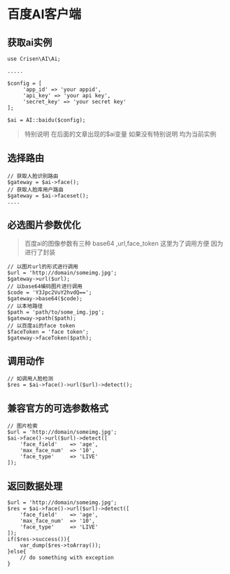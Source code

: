 # 百度AI客户端

## 获取ai实例

~~~
use Crisen\AI\Ai;

.....

$config = [
     'app_id' => 'your appid',
     'api_key' => 'your api key',
     'secret_key' => 'your secret key'
];

$ai = AI::baidu($config);
~~~

> 特别说明 在后面的文章出现的$ai变量 如果没有特别说明 均为当前实例

## 选择路由

~~~
// 获取人脸识别路由
$gateway = $ai->face();
// 获取人脸库用户路由
$gateway = $ai->faceset();
....
~~~

## 必选图片参数优化

> 百度ai的图像参数有三种 base64 ,url,face_token 这里为了调用方便 因为进行了封装

~~~
// 以图片url的形式进行调用
$url = 'http://domain/someimg.jpg';
$gateway->url($url);
// 以base64编码图片进行调用
$code = 'Y3Jpc2VuY2hvdQ==';
$gateway->base64($code);
// 以本地路径
$path = 'path/to/some_img.jpg';
$gateway->path($path);
// 以百度ai的face token
$faceToken = 'face token';
$gateway->faceToken($path);
~~~

##  调用动作

~~~
// 如调用人脸检测
$res = $ai->face()->url($url)->detect();
~~~

## 兼容官方的可选参数格式

~~~
// 图片检索
$url = 'http://domain/someimg.jpg';
$ai->face()->url($url)->detect([
    'face_field'    => 'age',
    'max_face_num'  => '10',
    'face_type'     => 'LIVE'
]);

~~~

## 返回数据处理

~~~
$url = 'http://domain/someimg.jpg';
$res = $ai->face()->url($url)->detect([
    'face_field'    => 'age',
    'max_face_num'  => '10',
    'face_type'     => 'LIVE'
]);
if($res->success()){
    var_dump($res->toArray());
}else{
    // do something with exception
}
~~~

